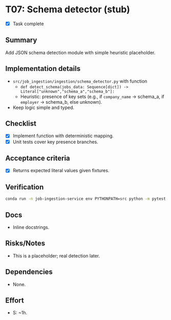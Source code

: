 # T07: Schema detector (stub)

- [x] Task complete

## Summary
Add JSON schema detection module with simple heuristic placeholder.

## Implementation details
- `src/job_ingestion/ingestion/schema_detector.py` with function
  - `def detect_schema(jobs_data: Sequence[dict]) -> Literal["unknown","schema_a","schema_b"]:`
  - Heuristic: presence of key sets (e.g., if `company_name` -> schema_a, if `employer` -> schema_b, else unknown).
- Keep logic simple and typed.

## Checklist
- [x] Implement function with deterministic mapping.
- [x] Unit tests cover key presence branches.

## Acceptance criteria
- [x] Returns expected literal values given fixtures.

## Verification
```bash
conda run -n job-ingestion-service env PYTHONPATH=src python -m pytest -q tests/unit/ingestion/test_schema_detector.py
```

## Docs
- Inline docstrings.

## Risks/Notes
- This is a placeholder; real detection later.

## Dependencies
- None.

## Effort
- S: ~1h.
